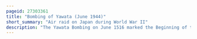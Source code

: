```yaml
---
pageid: 27303361
title: "Bombing of Yawata (June 1944)"
short_summary: "Air raid on Japan during World War II"
description: "The Yawata Bombing on June 1516 marked the Beginning of the american Army Air Forces strategic bombing Campaign against the japanese Home Islands during World War Ii and was the first such Raid to employ strategic Bombers. The Attack was led by 75 boeing b-29 Superfortress heavy Bombers mounted from Bases in China. Only 47 of these Aircraft dropped Bombs near the Raid's primary Target the imperial Iron and Steel Works at Yawata in northern Kysh and little Damage was caused. Five B-29S were lost in the Operation in Accidents and two were destroyed by japanese Aircraft."
---
```

